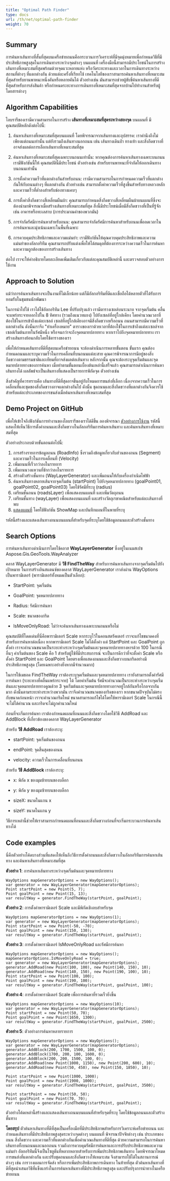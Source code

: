 ```yaml
---
title: "Optimal Path Finder"
type: docs
url: /th/net/optimal-path-finder
weight: 70
---
```


## Summary

การค้นหาเส้นทางที่สั้นที่สุดบนเครือข่ายถนนคือกระบวนการวิเคราะห์ที่มีจุดมุ่งหมายเพื่อกำหนดวิธีที่มีประสิทธิภาพสูงสุดในการเดินทางระหว่างจุดต่างๆ บนแผนที่ เครื่องมือนี้สามารถมีประโยชน์ในการสร้างเส้นทางที่เหมาะสมที่สุดพร้อมด้วยจุดแวะหลายแห่ง หรือวัดระยะทางและเวลาในการเดินทางระหว่างสถานที่ต่างๆ ที่แตกต่างกัน ด้วยแต่ละครั้งที่เรียกใช้ เทคโนโลยีของเราสามารถค้นหาเส้นทางที่เหมาะสมที่สุดสำหรับยานพาหนะหนึ่งคันหรือหลายคันได้ ตัวอย่างเช่น มันสามารถช่วยผู้ขับขี่ค้นหาเส้นทางที่ดีที่สุดสำหรับการส่งสินค้า หรือกำหนดระยะทางการเดินทางที่เหมาะสมที่สุดจากบ้านไปทำงานสำหรับผู้โดยสารต่างๆ

## Algorithm Capabilities

ไลบรารีของเรามีความสามารถในการสร้าง **เส้นทางที่เหมาะสมที่สุดระหว่างสองจุด** บนแผนที่ มีคุณสมบัติหลักดังต่อไปนี้:

1. ค้นหาเส้นทางที่เหมาะสมที่สุดบนแผนที่ โดยพิจารณาจากเส้นทางและอุปสรรค: เราคำนึงถึงไม่เพียงแต่ถนนเท่านั้น แต่ยังรวมถึงเส้นทางนอกถนน เช่น เส้นทางเดินป่า ทางเท้า และสิ่งกีดขวางที่อาจส่งผลต่อการเลือกเส้นทางที่เหมาะสมที่สุด

2. ค้นหาเส้นทางที่เหมาะสมที่สุดเฉพาะบนถนนเท่านั้น: หากคุณต้องการค้นหาเส้นทางเฉพาะบนถนน เรามีฟังก์ชันนี้ให้ คุณสมบัตินี้มีประโยชน์ ตัวอย่างเช่น สำหรับยานพาหนะที่จำกัดให้ออกเดินทางบนถนนเท่านั้น

3. การตั้งค่าความเร็วที่แตกต่างกันสำหรับถนน: เรามีความสามารถในการกำหนดความเร็วที่แตกต่างกันให้กับถนนต่างๆ ที่แตกต่างกัน ตัวอย่างเช่น สามารถตั้งค่าความเร็วที่สูงขึ้นสำหรับทางหลวงหลัก และความเร็วที่ต่ำลงสำหรับช่องทางแคบๆ

4. การตั้งค่าสิ่งกีดขวางสี่เหลี่ยมผืนผ้า: คุณสามารถกำหนดสิ่งกีดขวางสี่เหลี่ยมผืนผ้าบนแผนที่ซึ่งจะต้องนำมาพิจารณาเมื่อสร้างเส้นทางที่เหมาะสมที่สุด สิ่งนี้มีประโยชน์เมื่อมีสิ่งกีดขวางที่เป็นที่รู้จัก เช่น อาคารหรือทะเลสาบ (การประมาณค่าของพวกมัน)

5. การจำกัดรัศมีการค้นหาสำหรับถนน: คุณสามารถจำกัดรัศมีการค้นหาสำหรับถนนเพื่อลดเวลาในการค้นหาและมุ่งเน้นเฉพาะในพื้นที่เฉพาะ

6. การควบคุมประสิทธิภาพและความแม่นยำ: เรามีฟังก์ชันให้คุณควบคุมประสิทธิภาพและความแม่นยำของอัลกอริทึม คุณสามารถปรับแต่งเพื่อให้ได้สมดุลที่ต้องการระหว่างความเร็วในการค้นหาและความถูกต้องของการสร้างเส้นทาง

ต่อไป เราจะให้คำอธิบายโดยละเอียดเพิ่มเติมเกี่ยวกับแต่ละคุณสมบัติเหล่านี้ และตรวจสอบตัวอย่างการใช้งาน

## Approach to Solution

แม้ว่าการค้นหาเส้นทางจะเป็นงานที่ไม่เล็กน้อย แต่ก็มีอัลกอริทึมที่ดีและเชื่อถือได้หลายตัวที่ได้รับการยอมรับในชุมชนนักพัฒนา

ในการนำไปใช้ เราได้ใช้อัลกอริทึม Lee ที่ปรับปรุงแล้ว เรามีตารางเซลล์บนระนาบ จากจุดเริ่มต้น คลื่นจะแพร่กระจายออกไปใน 8 ทิศทาง (รวมถึงแนวทแยง) ไปยังเซลล์ที่อยู่ใกล้เคียง โดยคำนวณเวลาที่ต้องใช้ในการเข้าถึงแต่ละเซลล์ เซลล์ที่อยู่ใกล้เคียงอาจมีสิ่งกีดขวางหรือถนน ถนนสามารถมีความเร็วที่แตกต่างกัน ดังนั้นเราจึง "ทำเครื่องหมาย" ตารางของเราด้วยเวลาที่ต้องใช้ในการเข้าถึงแต่ละเซลล์จากเซลล์เริ่มต้นภายในรัศมีหนึ่ง หรือจนกว่าจะถึงจุดหมายปลายทาง หากเราไปถึงจุดหมายปลายทาง เราสร้างเส้นทางย้อนกลับโดยใช้ตารางของเรา

เพื่อให้กำหนดเส้นทางที่ดีที่สุดบนเครือข่ายถนน จะต้องดำเนินการหลายขั้นตอน ขั้นแรก คุณต้องกำหนดถนนและระบุความเร็วในการเคลื่อนที่บนถนนแต่ละสาย คุณควรพิจารณาการมีอยู่ของสิ่งกีดขวางตามธรรมชาติและเทียมที่อาจส่งผลต่อเส้นทาง หลังจากนั้น คุณจะต้องระบุจุดเริ่มต้นและจุดหมายปลายทางของการค้นหา เมื่อทำตามขั้นตอนเบื้องต้นเหล่านี้เสร็จแล้ว คุณสามารถดำเนินการค้นหาเส้นทางได้ ผลลัพธ์จะเป็นเส้นทางที่แสดงเป็นรายการพิกัดจุด ตัวอย่างเช่น

สิ่งสำคัญที่ควรทราบคือ เส้นทางที่ดีที่สุดอาจขึ้นอยู่กับโหมดการขนส่งที่เลือก เนื่องจากความเร็วในการเคลื่อนที่และชุดของสิ่งกีดขวางอาจแตกต่างกันไป ดังนั้น ชุดถนนและสิ่งกีดขวางที่แตกต่างกันจึงควรใช้สำหรับแต่ละประเภทของการขนส่งเมื่อค้นหาเส้นทางที่เหมาะสมที่สุด

## Demo Project on GitHub

เพื่อให้เข้าใจถึงฟังก์ชันการทำงานของไลบรารีของเราได้ดีขึ้น ลองพิจารณา [ตัวอย่างการใช้งาน](https://github.com/aspose-gis/Aspose.GIS-for-.NET/tree/master/Apps/Geo.Tools.Paths) รหัสนี้แสดงให้เห็นวิธีการตั้งค่าถนนและสิ่งกีดขวางในอัลกอริทึมการค้นหาเส้นทาง และค้นหาเส้นทางที่เหมาะสมที่สุด

ตัวอย่างประกอบด้วยขั้นตอนต่อไปนี้:

1. การสร้างรายการข้อมูลถนน (RoadInfo) ซึ่งรวมถึงข้อมูลเกี่ยวกับส่วนของถนน (Segment) และความเร็วในการเคลื่อนที่ (Velocity)
2. เพิ่มถนนที่เร็วกว่าลงในรายการ
3. เพิ่มถนนวงแหวนที่ช้ากว่าลงในรายการ
4. สร้างตัวสร้างชั้นทาง (WayLayerGenerator) และเพิ่มถนนให้กับเครื่องกำเนิดไฟฟ้า
5. ค้นหาเส้นทางหลายเส้นจากจุดเริ่มต้น (startPoint) ไปยังจุดหมายปลายทาง (goalPoint01, goalPoint02, goalPoint03) โดยใช้รัศมีที่ระบุ (radius)
6. เตรียมชั้นถนน (roadsLayer) เพื่อแสดงบนแผนที่ และเพิ่มวัตถุถนน
7. เตรียมชั้นทาง (wayLayer) เพื่อแสดงบนแผนที่ และสร้างวัตถุเรขาคณิตสำหรับแต่ละเส้นทางที่พบ
8. [แสดงแผนที่](https://docs.aspose.com/gis/net/how-to-draw-geometry/) โดยใช้ฟังก์ชัน ShowMap และบันทึกแผนที่ในพาธที่ระบุ

รหัสนี้สร้างและแสดงเส้นทางถนนบนแผนที่สำหรับจุดที่ระบุโดยใช้ข้อมูลถนนและตัวสร้างชั้นทาง

## Search Options

การค้นหาเส้นทางดำเนินการโดยใช้คลาส **WayLayerGenerator** ซึ่งอยู่ในเนมสเปซ Aspose.Gis.GeoTools.WayAnalyzer

คลาส WayLayerGenerator มี **วิธี FindTheWay** สำหรับการค้นหาเส้นทางจากจุดเริ่มต้นไปยังเป้าหมาย ในการสร้างอินสแตนซ์ของคลาส WayLayerGenerator เราส่งผ่าน WayOptions เป็นพารามิเตอร์ (พารามิเตอร์ทั้งหมดเป็นตัวเลือก):

- StartPoint: จุดเริ่มต้น

- GoalPoint: จุดหมายปลายทาง

- Radius: รัศมีการค้นหา

- Scale: ขนาดของกริด

- IsMoveOnlyRoad: ไม่ว่าจะค้นหาเส้นทางเฉพาะบนถนนหรือไม่

คุณสมบัติที่โดดเด่นที่นี่คือพารามิเตอร์ Scale หากระบุไว้ในคอนสตรัคเตอร์ เราจะแก้ไขขนาดคงที่สำหรับการค้นหาต่อเนื่อง หากพารามิเตอร์ Scale ไม่ได้ตั้งค่า แต่ StartPoint และ GoalPoint ถูกตั้งค่า เราจะคำนวณขนาดเป็นระยะห่างระหว่างจุดเริ่มต้นและจุดหมายปลายทางหารด้วย 100 ในกรณีอื่นๆ ค่าเริ่มต้นของ Scale คือ 1 สำหรับผู้ใช้ที่มีประสบการณ์ จะเป็นการดีกว่าที่จะตั้งค่า Scale หรือตั้งค่า StartPoint และ GoalPoint โดยตรงเพื่อแสดงถนนและสิ่งกีดขวางบนกริดอย่างมีประสิทธิภาพสูงสุด (โดยเฉพาะอย่างยิ่งหากมีจำนวนมาก)

ในการใช้เมธอด FindTheWay เราต้องระบุจุดเริ่มต้นและจุดหมายปลายทาง เรายังสามารถตั้งค่ารัศมีการค้นหา (ระยะทางที่คลื่นแพร่กระจาย) ได้ โดยค่าเริ่มต้น รัศมีจะคำนวณเป็นระยะห่างระหว่างจุดเริ่มต้นและจุดหมายปลายทางคูณด้วย 3 จุดเริ่มต้นและจุดหมายปลายทางอาจอยู่ใกล้กันหรือไกลจากกันมาก ดังนั้นตามระยะห่างระหว่างพวกมัน เราจึงคำนวณขนาดของกริดของเรา หากขนาดปัจจุบันไม่ตรงกับขนาดก่อนหน้า เราจะคำนวณกริดใหม่ ขนาดสามารถแก้ไขได้โดยใช้พารามิเตอร์ Scale ในกรณีนี้ จะไม่ได้คำนวณ และกริดจะไม่ถูกคำนวณใหม่

ก่อนที่จะเริ่มการค้นหา เราต้องกำหนดแผนที่ถนนและสิ่งกีดขวางโดยใช้วิธี AddRoad และ AddBlock ที่เกี่ยวข้องของคลาส WayLayerGenerator

สำหรับ **วิธี AddRoad** เราต้องระบุ:

- startPoint: จุดเริ่มต้นของถนน

- endPoint: จุดสิ้นสุดของถนน

- velocity: ความเร็วในการเคลื่อนที่บนถนน

สำหรับ **วิธี AddBlock** เราต้องระบุ:

- x: พิกัด x ของมุมซ้ายบนของบล็อก

- y: พิกัด y ของมุมซ้ายบนของบล็อก

- sizeX: ขนาดในแกน x

- sizeY: ขนาดในแกน y

วิธีการเหล่านี้ช่วยให้เราสามารถกำหนดแผนที่ถนนและสิ่งกีดขวางก่อนที่จะเริ่มกระบวนการค้นหาเส้นทางได้

## Code examples

นี่คือตัวอย่างโค้ดบางส่วนที่แสดงให้เห็นถึงวิธีการตั้งค่าถนนและสิ่งกีดขวางในอัลกอริทึมการค้นหาเส้นทาง และค้นหาเส้นทางที่เหมาะสมที่สุด

**ตัวอย่าง 1**: การค้นหาเส้นทางระหว่างจุดเริ่มต้นและจุดหมายปลายทาง

```
WayOptions mapGeneratorOptions = new WayOptions();
var generator = new WayLayerGenerator(mapGeneratorOptions);
Point startPoint = new Point(5, 7);
Point goalPoint = new Point(15, 13);
var resultWay = generator.FindTheWay(startPoint, goalPoint);
```

**ตัวอย่าง 2**: การตั้งค่าพารามิเตอร์ Scale และมีพิกัดเชิงลบสำหรับจุด

```
WayOptions mapGeneratorOptions = new WayOptions(1);
var generator = new WayLayerGenerator(mapGeneratorOptions);
Point startPoint = new Point(-50, -70);
Point goalPoint = new Point(150, 130);
var resultWay = generator.FindTheWay(startPoint, goalPoint);
```

**ตัวอย่าง 3**: การตั้งค่าพารามิเตอร์ IsMoveOnlyRoad และรัศมีการค้นหา

```
WayOptions mapGeneratorOptions = new WayOptions();
mapGeneratorOptions.IsMoveOnlyRoad = true;
var generator = new WayLayerGenerator(mapGeneratorOptions);
generator.AddRoad(new Point(100, 100), new Point(140, 150), 10);
generator.AddRoad(new Point(140, 150), new Point(190, 100), 10);
Point startPoint = new Point(100, 100);
Point goalPoint = new Point(190, 100);
var resultWay = generator.FindTheWay(startPoint, goalPoint, 100);
```

**ตัวอย่าง 4**: การตั้งค่าพารามิเตอร์ Scale เพื่อการค้นหาที่รวดเร็วยิ่งขึ้น

```
WayOptions mapGeneratorOptions = new WayOptions(10);
var generator = new WayLayerGenerator(mapGeneratorOptions);
Point startPoint = new Point(50, 70);
Point goalPoint = new Point(1650, 1300);
var resultWay = generator.FindTheWay(startPoint, goalPoint, 2500);
```

**ตัวอย่าง 5**: ตัวอย่างการค้นหาหลายรายการ

```
WayOptions mapGeneratorOptions = new WayOptions();
var generator = new WayLayerGenerator(mapGeneratorOptions);
generator.AddBlock(200, 1700, 1500, 100, 0);
generator.AddBlock(1700, 200, 100, 1600, 0);
generator.AddBlock(200, 200, 1500, 100, 0);
generator.AddRoad(new Point(1000, 1150), new Point(200, 600), 10);
generator.AddRoad(new Point(50, 450), new Point(150, 1850), 10);

Point startPoint = new Point(1000, 1000);
Point goalPoint = new Point(1900, 1000);
var resultWay = generator.FindTheWay(startPoint, goalPoint, 3500);

Point startPoint = new Point(50, 50);
Point goalPoint = new Point(70, 70);
var resultWay = generator.FindTheWay(startPoint, goalPoint);
```

ตัวอย่างโค้ดเหล่านี้สร้างและแสดงเส้นทางถนนบนแผนที่สำหรับจุดที่ระบุ โดยใช้ข้อมูลถนนและตัวสร้างชั้นทาง

**โดยสรุป** ตัวค้นหาเส้นทางที่ดีที่สุดเป็นเครื่องมือที่มีประสิทธิภาพสำหรับการวิเคราะห์เครือข่ายถนน และกำหนดเส้นทางที่มีประสิทธิภาพสูงสุดระหว่างจุดต่างๆ บนแผนที่ พิจารณาปัจจัยต่างๆ เช่น ประเภทของถนน สิ่งกีดขวาง และความเร็วที่แตกต่างกันเพื่อคำนวณเส้นทางที่ดีที่สุด ด้วยความสามารถในการค้นหาเส้นทางทั้งบนถนนและนอกถนน รวมถึงการควบคุมรัศมีการค้นหาและการปรับประสิทธิภาพและความแม่นยำ อัลกอริทึมนี้จึงเป็นโซลูชันที่หลากหลายสำหรับการเพิ่มประสิทธิภาพเส้นทาง โดยพิจารณาโหมดการขนส่งที่แตกต่างกัน และปรับชุดถนนและสิ่งกีดขวางให้เหมาะสม จึงสามารถใช้ได้ในสถานการณ์ต่างๆ เช่น การวางแผนการจัดส่ง หรือการเพิ่มประสิทธิภาพการเดินทาง ในท้ายที่สุด ตัวค้นหาเส้นทางที่ดีที่สุดนำเสนอวิธีที่แข็งแกร่งในการค้นหาเส้นทางที่มีประสิทธิภาพสูงสุด และปรับปรุงการนำทางในเครือข่ายถนน
